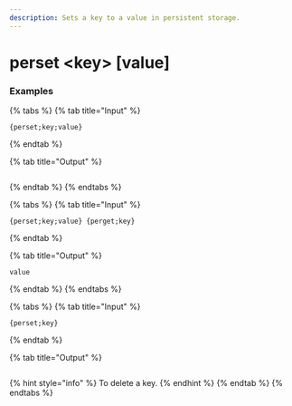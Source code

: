 ```yaml
---
description: Sets a key to a value in persistent storage.
---
```


# perset \<key\> [value]

### Examples

{% tabs %}
{% tab title="Input" %}

```text
{perset;key;value}
```

{% endtab %}

{% tab title="Output" %}

```text

```

{% endtab %}
{% endtabs %}

{% tabs %}
{% tab title="Input" %}

```text
{perset;key;value} {perget;key}
```

{% endtab %}

{% tab title="Output" %}

```text
value
```

{% endtab %}
{% endtabs %}

{% tabs %}
{% tab title="Input" %}

```text
{perset;key}
```

{% endtab %}

{% tab title="Output" %}

```text

```

{% hint style="info" %}
To delete a key.
{% endhint %}
{% endtab %}
{% endtabs %}
